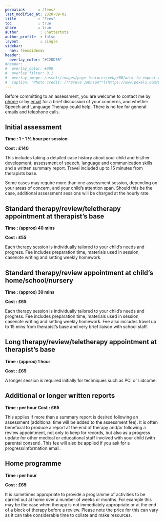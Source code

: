 ```yaml
---
permalink      : /fees/
last_modified_at: 2020-09-01
title          : "Fees"
toc            : true
share          : true
author          : Chattertots
author_profile  : false
layout          : single
sidebar:
  nav: feessidenav
header:
  overlay_color: "#C2DD5B"
#header:
#  overlay_color: #000
#  overlay_filter: 0.1
#  overlay_image: /assets/images/page-features/webp/60/what-to-expect-abstract.jpg
#  caption: "Photo credit: [**Steve Johnson**](https://www.pexels.com/@steve)"
---
```

Before committing to an assessment, you are welcome to contact me by [phone](tel:+441483389949) or by [email](mailto:chattertots@gmail.com) for a brief discussion of your concerns, and whether Speech and Language Therapy could help.  There is no fee for general emails and telephone calls. 


## Initial assessment 
**Time : 1 – 1 ½ hour per session**

**Cost : £140**

This includes taking a detailed case history about your child and his/her development, assessment of speech, language and communication skills and a written summary report.  Travel included up to 15 minutes from therapists base. 

Some cases may require more than one assessment session, depending on your areas of concern, and your child’s attention span.  Should this be the case, additional assessment sessions will be charged at the hourly rate.

## Standard therapy/review/teletherapy appointment at therapist’s base
**Time : (approx) 40 mins**

**Cost : £55**

Each therapy session is individually tailored to your child’s needs and progress.  Fee includes preparation time, materials used in session, casenote writing and setting weekly homework.

## Standard therapy/review appointment at child’s home/school/nursery
**Time : (approx) 30 mins**

**Cost : £65**

Each therapy session is individually tailored to your child’s needs and progress.  Fee includes preparation time, materials used in session, casenote writing and setting weekly homework. Fee also includes travel up to 15 mins from therapist’s base and very brief liaison with school staff.

## Long therapy/review/teletherapy appointment at therapist’s base
**Time : (approx) 1 hour**

**Cost : £65**

A longer session is required initially for techniques such as PCI or Lidcome.

## Additional or longer written reports
**Time : per hour**
**Cost : £65**

This applies if more than a summary report is desired following an assessment (additional time will be added to the assessment fee). It is often beneficial to produce a report at the end of therapy and/or following a review appointment, not only to keep for records, but also as a progress update for other medical or educational staff involved with your child (with parental consent). This fee will also be applied if you ask for a progress/information email. 

## Home programme
**Time : per hour**

**Cost : £65**

It is sometimes appropriate to provide a programme of activities to be carried out at home over a number of weeks or months.  For example this may be the case when therapy is not immediately appropriate or at the end of a block of therapy before a review. Please note the price for this can vary as it can take considerable time to collate and make resources.